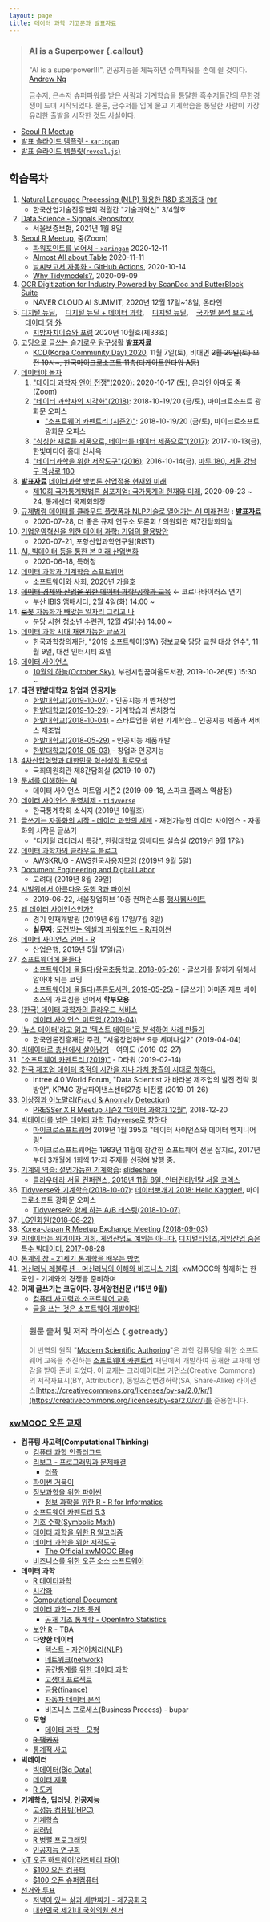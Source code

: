 ```yaml
---
layout: page
title: 데이터 과학 기고문과 발표자료
---
```


> ### AI is a Superpower {.callout}
>
> "AI is a superpower!!!", 인공지능을 체득하면 슈퍼파워를 손에 쥘 것이다. [Andrew Ng](https://twitter.com/andrewyng/status/728986380638916609)
>
> 금수저, 은수저 슈퍼파워를 받은 사람과 기계학습을 통달한 흑수저들간의 무한경쟁이 드뎌 시작되었다. 물론, 
> 금수저를 입에 물고 기계학습을 통달한 사람이 가장 유리한 출발을 시작한 것도 사실이다.

- [Seoul R Meetup](https://tidyverse-korea.github.io/seoul-R/)
- [발표 슬라이드 템플릿 - `xaringan`](xaringan-template.html)
- [발표 슬라이드 템플릿(`reveal.js`)](template.html)


## 학습목차 

1. [Natural Language Processing (NLP) 활용한 R&D 효과증대](ds-koita-2021.html) [`PDF`](ds-koita-2021-pdf.html)
    - 한국산업기술진흥협회 격월간 "기술과혁신" 3/4월호
1. [Data Science - Signals Repository](ds-sgic.html)
    - 서울보증보험, 2021년 1월 8일
1. [Seoul R Meetup](https://tidyverse-korea.github.io/seoul-R/#section), 줌(Zoom)
    - [파워포인트를 넘어서 - `xaringan`](seoul_r_xaringan.html) 2020-12-11
    - [Almost All about Table](seoul_r_table.html) 2020-11-11
    - [날씨보고서 자동화 - GitHub Actions](ds-weather-github-actions.html), 2020-10-14
    - [Why Tidymodels?](ds-why-tidymodels.html), 2020-09-09
1. [OCR Digitization for Industry Powered by ScanDoc and ButterBlock Suite](https://www.ncloud-online.com/aisummit/track/?track=4)
    - NAVER CLOUD AI SUMMIT, 2020년 12월 17일~18일, 온라인
1. [디지털 뉴딜](krila-digital-new-deal-text.html), &nbsp;&nbsp; [디지털 뉴딜 + 데이터 과학](krila-digital-new-deal.html), &nbsp;&nbsp; [디지털 뉴딜](krila-digital-new-deal.html), &nbsp;&nbsp; [국가별 분석 보고서](krila-to-digital.html), &nbsp;&nbsp;[데이터 댐 外](krila-data-dam.html)
    - [지방자치이슈와 포럼](https://www.krila.re.kr/publication/periodical/issue) 2020년 10월호(제33호)
1. [코딩으로 글쓰는 슬기로운 탐구생활](ds-rmarkdown-driven-development.html) [**발표자료**](KCD2020_Tidyverse.html)
    - [KCD(Korea Community Day) 2020](https://kcd2020.festa.io/), 11월 7일(토), 비대면 ~~2월 29일(토) 오전 10시~, 한국마이크로소프트 11층(더케이트윈타워 A동)~~ 
1. [데이터야 놀자](https://datayanolja.github.io/)
    1. ["데이터 과학자 언어 전쟁"(2020)](ds-data-science-war.html): 2020-10-17 (토), 온라인 아마도 줌(Zoom)
    1. ["데이터 과학자의 시각화"(2018)](ds_data_scientist_visualization.html): 2018-10-19/20 (금/토), 마이크로소프트 광화문 오피스
        - ["소프트웨어 카펜트리 (시즌2)"](ds_software_carpentry_2018.html): 2018-10-19/20 (금/토), 마이크로소프트 광화문 오피스
    1. ["싱싱한 재료를 제품으로, 데이터를 데이터 제품으로"(2017)](slides/ds_data_product.html): 2017-10-13(금), 한빛미디어 홍대 신사옥
    1. ["데이터과학을 위한 저작도구"(2016)](slides/2016/ds_authoring_toolchain.html): 2016-10-14(금), [마루 180, 서울 강남구 역삼로 180](http://dmaps.kr/owgj)    
1. [**발표자료**](ds-statistics-symposium.html) [데이터과학 방법론 산업적용 현재와 미래](ds-statistics-symposium-distill.html)
    - [제10회 국가통계방법론 심포지엄: 국가통계의 현재와 미래](http://kostat.go.kr/sri/srikor/srikor_spn/1/1/index.action), 2020-09-23 ~ 24, 통계센터 국제회의장
1. [규제법령 데이터를 클라우드 플랫폼과 NLP기술로 열어가는 AI 미래전략](ds-regulation.html) : [**발표자료**](ds-regulation-deck.html)
    - 2020-07-28, 더 좋은 규제 연구소 토론회 / 의원회관 제7간담회의실
1. [기업운영혁신을 위한 데이터 과학: 기업의 활용방안](ds-rist.html)
    - 2020-07-21, 포항산업과학연구원(RIST)
1. [AI, 빅데이터 등을 통한 본 미래 산업변화](ds-patent.html)
    - 2020-06-18, 특허청
1. [데이터 과학과 기계학습 소프트웨어](ds-software-society.html)
    - [소프트웨어와 사회, 2020년 가을호](http://softwareandsociety.kr/)
1. ~~[데이터 경제와 산업을 위한 데이터 과학/공학과 교육](ds-data-industry.html)~~ &larr; 코로나바이러스 연기
    - 부산 IBIS 앰배서더, 2월 4일(화) 14:00 ~
1. [~~로봇~~ 자동화가 빼앗는 일자리 그리고 나](ds-bundang-2019.html)
    - 분당 서현 청소년 수련관, 12월 4일(수) 14:00 ~
1. [데이터 과학 시대 재현가능한 글쓰기](ds-kofac-writing.html)
    - 한국과학창의재단, "2019 소프트웨어(SW) 정보교육 담당 교원 대상 연수", 11월 9일, 대전 인터시티 호텔
1. [데이터 사이언스](ds-data-science.html)
    - [10월의 하늘(October Sky)](https://octobersky.org), 부천시립꿈여울도서관, 2019-10-26(토) 15:30 ~ 
1. **대전 한밭대학교 창업과 인공지능**
    - [한밭대학교(2019-10-07)](한밭대_창업과인공지능_20191007.html) - 인공지능과 벤처창업
    - [한밭대학교(2019-10-29)](한밭대_창업과인공지능_20191029.html) - 기계학습과 벤처창업
    - [한밭대학교(2018-10-04)](한밭대_창업과인공지능_20181004.html) - 스타트업을 위한 기계학습... 인공지능 제품과 서비스 제조법
    - [한밭대학교(2018-05-29)](한밭대_창업과인공지능_20180529.html) - 인공지능 제품개발    
    - [한밭대학교(2018-05-03)](한밭대_창업과인공지능_20180503.html) - 창업과 인공지능
1. [4차산업혁명과 대한민국 혁신성장 활로모색](ds-4th-ir.html)
    - 국회의원회관 제8간담회실 (2019-10-07)
1. [문서를 이해하는 AI](ds-document-ai.html)
    - 데이터 사이언스 미트업 시즌2 (2019-09-18, 스파크 플러스 역삼점)
1. [데이터 사이언스 운영체제 - `tidyverse`](ds-stat-tidyverse.html)
    - 한국통계학회 소식지 (2019년 10월호)
1. [글쓰기는 자동화의 시작 - 데이터 과학의 세계](ds-digital-literacy.html) - 재현가능한 데이터 사이언스 - 자동화의 시작은 글쓰기
    - "디지털 리터러시 특강", 한림대학교 임베디드 실습실 (2019년 9월 17일)
1. [데이터 과학자의 클라우드 블로그](ds-blog-aws-cloud.html) 
    - AWSKRUG - AWS한국사용자모임 (2019년 9월 5일)
1. [Document Engineering and Digital Labor](ds-korea-univ-201908.html) 
    - 고려대 (2019년 8월 29일)
1. [시빌워에서 아름다운 동행 R과 파이썬](ds-dataroom.html)
    - 2019-06-22, 서울창업허브 10층 컨퍼런스룸 [행사웹사이트](https://www.onoffmix.com/event/181554)
1. [왜 데이터 사이언스인가?](ds-finance-why-201904.html) 
    - 경기 인재개발원 (2019년 6월 17일/7월 8일)
    - **실무자**: [도전받는 엑셀과 파워포인드 - R/파이썬](ds-finance-201904.html)
1. [데이터 사이언스 언어 - R](ds-db-20190517.html)
    - 산업은행, 2019년 5월 17일(금)
1. [소프트웨어에 물들다](http://somul.kr/) 
    - [소프트웨어에 물들다(왕곡초등학교, 2018-05-26)](somul_20180525.html) -  글쓰기를 잘하기 위해서 알아야 되는 코딩
    - [소프트웨어에 물들다(푸른도서관, 2019-05-25)](somul_20190525.html) - [글쓰기] 아마존 제프 베이조스의 가르침을 넘어서 **학부모용**
1. [(한국) 데이터 과학자의 클라우드 서비스](ds_meetup_ds_on_cloud.html) 
    - [데이터 사이언스 미트업 (2019-04)](https://tidyverse-korea.github.io/r-meetup-x-presser/)
1. ['뉴스 데이터'라고 읽고 '텍스트 데이터'로 분석하여 사례 만들기](ds_kpf.html) 
    - 한국언론진흥재단 주관, "서울창업허브 9층 세미나실2" (2019-04-04)
1. [빅데이터로 총선에서 살아남기](ds_election_2019.html) - 여의도 (2019-02-27)
1. ["소프트웨어 카펜트리 (2019)"](ds_software_carpentry_2019.html) - D타워 (2019-02-14)
1. [한국 제조업 데이터 축적의 시간을 지나 가치 창출의 시대로 향하다.](intree-seminar-2019-01.html) 
    - Intree 4.0 World Forum, "Data Scientist 가 바라본 제조업의 발전 전략 및 방안", KPMG 강남파이낸스센터27층 비전룸 (2019-01-26)
1. [이상점과 어노말리(Fraud & Anomaly Detection)](r_meetup_outlier_anomaly.html) 
    - [PRESSer X R Meetup 시즌2 "데이터 과학자 12월"](https://tidyverse-korea.github.io/r-meetup-x-presser/), 2018-12-20
1. [빅데이터를 넘은 데이터 과학 Tidyverse로 향하다](ds_maso_tidyverse.html) 
    - [마이크로소프트웨어](https://www.imaso.co.kr/) 2019년 1월 395호 "데이터 사이언스와 데이터 엔지니어링"
    - 마이크로소프트웨어는 1983년 11월에 창간한 소프트웨어 전문 잡지로, 2017년부터 3개월에 1회씩 1가지 주제를 선정해 발행 중.
1. [기계의 역습: 설명가능한 기계학습](ds_explainable_machine_learning_2018.html): [slideshare](https://www.slideshare.net/statkclee/cloudera-sessions-2018-datayanolja)
    - [클라우데라 서울 컨퍼런스, 2018년 11월 8일, 인터컨티넨탈 서울 코엑스](https://clouderasessionsseoul.com/)
1. [Tidyverse와 기계학습(2018-10-07)](machine_learning_tidyverse_20181007.html): [데이터뽀개기 2018: Hello Kaggler!](http://kagglebreak.com/databreak2018), 마이크로소프트 광화문 오피스
    - [Tidyverse와 함께 하는 A/B 테스팅(2018-10-07)](ab_testing_tidyverse_20181007.html)
1. [LG인화원(2018-06-22)](LG인화원_20180622.html)
1. [Korea-Japan R Meetup Exchange Meeting (2018-09-03)](korea-japan-r-meetup.html)
1. [빅데이터는 위기이자 기회, 게임산업도 예외는 아니다.](digital-times-2017.html) [디지털타임즈,게임산업 숨은 특수 빅데이터, 2017-08-28](http://www.dt.co.kr/contents.html?article_no=2017082902101531043002)
1. [통계의 창 - 21세기 통계학을 배우는 방법](window-of-statistics.html)
1. [머신러닝 레볼루션 - 머신러닝의 이해와 비즈니스 기회](http://statkclee.github.io/mlrv/): xwMOOC와 함께하는 한국인 - 기계와의 경쟁을 준비하며
1. **이제 글쓰기는 코딩이다. 강서양천신문 (’15년 9월)** 
    * [컴퓨터 사고력과 소프트웨어 교육](ct-korea.html)
    * [글을 쓰는 것은 소프트웨어 개발이다!](ct-writing.html)

 
> ### 원문 출처 및 저작 라이선스 {.getready}
>
> 이 번역의 원작 "[Modern Scientific Authoring](http://swcarpentry.github.io/modern-scientific-authoring/)"은 과학 컴퓨팅을 위한 소프트웨어 교육을 추진하는 
> [소프트웨어 카펜트리](http://software-carpentry.org/) 재단에서 개발하여 공개한 교재에 영감을 받아 준비 되었다.
> 이 교재는 크리에이티브 커먼스(Creative Commons)의 저작자표시(BY, Attribution), 동일조건변경허락(SA, Share-Alike) 라이선스[https://creativecommons.org/licenses/by-sa/2.0/kr/](https://creativecommons.org/licenses/by-sa/2.0/kr/)를 준용합니다.



### [xwMOOC 오픈 교재](https://statkclee.github.io/xwMOOC/)

- **컴퓨팅 사고력(Computational Thinking)**
    - [컴퓨터 과학 언플러그드](http://statkclee.github.io/unplugged)  
    - [리보그 - 프로그래밍과 문제해결](https://statkclee.github.io/code-perspectives/)  
         - [러플](http://statkclee.github.io/rur-ple/)  
    - [파이썬 거북이](http://swcarpentry.github.io/python-novice-turtles/index-kr.html)  
    - [정보과학을 위한 파이썬](https://statkclee.github.io/pythonlearn-kr/)  
        + [정보 과학을 위한 R - R for Informatics](https://statkclee.github.io/r4inf/)
    - [소프트웨어 카펜트리 5.3](http://statkclee.github.io/swcarpentry-version-5-3-new/)
    - [기호 수학(Symbolic Math)](https://statkclee.github.io/symbolic-math/)
    - [데이터 과학을 위한 R 알고리즘](https://statkclee.github.io/r-algorithm/)
    - [데이터 과학을 위한 저작도구](https://statkclee.github.io/ds-authoring/)
        - [The Official xwMOOC Blog](https://xwmooc.netlify.com/)
    - [비즈니스를 위한 오픈 소스 소프트웨어](http://statkclee.github.io/open-source-for-business/)    
- **데이터 과학**
    - [R 데이터과학](https://statkclee.github.io/data-science/)
    - [시각화](https://statkclee.github.io/viz/)
    - [Computational Document](https://statkclee.github.io/comp_document/)
    - [데이터 과학– 기초 통계](https://statkclee.github.io/statistics/)    
        - [공개 기초 통계학 - OpenIntro Statistics](https://statkclee.github.io/openIntro-statistics-bookdown/)
    - [보안 R](https://statkclee.github.io/security/) - TBA
    - **다양한 데이터**
        + [텍스트 - 자연어처리(NLP)](https://statkclee.github.io/text/)
        + [네트워크(network)](https://statkclee.github.io/network)
        + [공간통계를 위한 데이터 과학](https://statkclee.github.io/spatial/)        
        + [고생대 프로젝트](http://statkclee.github.io/trilobite)
        + [금융(finance)](https://statkclee.github.io/finance/)
        + [자동차 데이터 분석](https://statkclee.github.io/automotive/)
        + 비즈니스 프로세스(Business Process) - bupar
    - **모형**
        + [데이터 과학 - 모형](https://statkclee.github.io/model/)
    - [~~R 팩키지~~](http://r-pkgs.xwmooc.org/)
    - [~~통계적 사고~~](http://think-stat.xwmooc.org/)
- **빅데이터**
    - [빅데이터(Big Data)](http://statkclee.github.io/bigdata)
    - [데이터 제품](https://statkclee.github.io/data-product/)
    - [R 도커](http://statkclee.github.io/r-docker/)
- **기계학습, 딥러닝, 인공지능**
    - [고성능 컴퓨팅(HPC)](http://statkclee.github.io/hpc)
    - [기계학습](http://statkclee.github.io/ml)
    - [딥러닝](http://statkclee.github.io/deep-learning)
    - [R 병렬 프로그래밍](http://statkclee.github.io/parallel-r/)
    - [인공지능 연구회](https://statkclee.github.io/ai-lab/)
- [IoT 오픈 하드웨어(라즈베리 파이)](http://statkclee.github.io/raspberry-pi)
    - [$100 오픈 컴퓨터](https://statkclee.github.io/one-page/)   
    - [$100 오픈 슈퍼컴퓨터](https://statkclee.github.io/hpc/)
- [선거와 투표](http://statkclee.github.io/politics)
    - [저녁이 있는 삶과 새판짜기 - 제7공화국](https://statkclee.github.io/hq/)
    - [대한민국 제21대 국회의원 선거](https://statkclee.github.io/election/)
